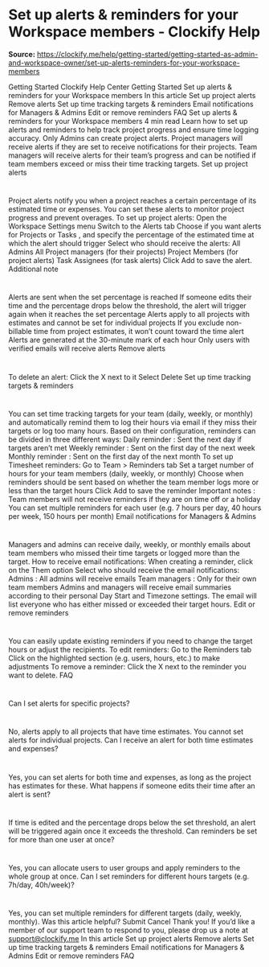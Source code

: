 # Set up alerts & reminders for your Workspace members - Clockify Help

**Source:** https://clockify.me/help/getting-started/getting-started-as-admin-and-workspace-owner/set-up-alerts-reminders-for-your-workspace-members

Getting Started
Clockify Help Center
Getting Started
Set up alerts & reminders for your Workspace members
In this article
Set up project alerts
Remove alerts
Set up time tracking targets & reminders
Email notifications for Managers & Admins
Edit or remove reminders
FAQ
Set up alerts & reminders for your Workspace members
4 min read
Learn how to set up alerts and reminders to help track project progress and ensure time logging accuracy.
Only Admins can create project alerts. Project managers will receive alerts if they are set to receive notifications for their projects. Team managers will receive alerts for their team’s progress and can be notified if team members exceed or miss their time tracking targets.
Set up project alerts
#
Project alerts
notify you when a project reaches a certain percentage of its estimated time or expenses. You can set these alerts to monitor project progress and prevent overages.
To set up project alerts:
Open the
Workspace Settings
menu
Switch to the
Alerts
tab
Choose if you want alerts for
Projects
or
Tasks
, and specify the percentage of the estimated time at which the alert should trigger
Select who should receive the alerts:
All Admins
All Project managers
(for their projects)
Project Members
(for project alerts)
Task Assignees
(for task alerts)
Click
Add
to save the alert.
Additional note
#
Alerts are sent when the set percentage is reached
If someone edits their time and the percentage drops below the threshold, the alert will trigger again when it reaches the set percentage
Alerts apply to all projects with estimates and cannot be set for individual projects
If you exclude
non-billable
time from project estimates, it won’t count toward the time alert
Alerts are generated at the
30-minute mark
of each hour
Only users with
verified emails
will receive alerts
Remove alerts
#
To delete an alert:
Click the
X
next to it
Select
Delete
Set up time tracking targets & reminders
#
You can set time tracking targets for your team (daily, weekly, or monthly) and automatically remind them to log their hours via email if they miss their targets or log too many hours.
Based on their configuration, reminders can be divided in three different ways:
Daily reminder
: Sent the next day if targets aren’t met
Weekly reminder
: Sent on the first day of the next week
Monthly reminder
: Sent on the first day of the next month
To set up Timesheet reminders:
Go to
Team > Reminders
tab
Set a
target number of hours
for your team members (daily, weekly, or monthly)
Choose when reminders should be sent based on whether the team member logs
more
or
less
than the target hours
Click
Add
to save the reminder
Important notes
:
Team members will not receive reminders if they are on
time off
or a
holiday
You can set multiple reminders for each user (e.g. 7 hours per day, 40 hours per week, 150 hours per month)
Email notifications for Managers & Admins
#
Managers and admins can receive daily, weekly, or monthly emails about team members who missed their time targets or logged more than the target.
How to receive email notifications:
When creating a reminder, click on the
Them
option
Select who should receive the email notifications:
Admins
: All admins will receive emails
Team managers
: Only for their own team members
Admins and managers will receive email summaries according to their
personal Day Start
and
Timezone
settings. The email will list everyone who has either
missed
or
exceeded
their target hours.
Edit or remove reminders
#
You can easily update existing reminders if you need to change the target hours or adjust the recipients.
To edit reminders:
Go to the
Reminders
tab
Click on the
highlighted section
(e.g. users, hours, etc.) to make adjustments
To remove a reminder:
Click the
X
next to the reminder you want to delete.
FAQ
#
Can I set alerts for specific projects?
#
No, alerts apply to
all projects
that have time estimates. You cannot set alerts for individual projects.
Can I receive an alert for both time estimates and expenses?
#
Yes, you can set alerts for both time and expenses, as long as the project has estimates for these.
What happens if someone edits their time after an alert is sent?
#
If time is edited and the percentage drops below the set threshold, an alert will be triggered again once it exceeds the threshold.
Can reminders be set for more than one user at once?
#
Yes, you can allocate users to
user groups
and apply reminders to the whole group at once.
Can I set reminders for different hours targets (e.g. 7h/day, 40h/week)?
#
Yes, you can set multiple reminders for different targets (daily, weekly, monthly).
Was this article helpful?
Submit
Cancel
Thank you! If you’d like a member of our support team to respond to you, please drop us a note at support@clockify.me
In this article
Set up project alerts
Remove alerts
Set up time tracking targets & reminders
Email notifications for Managers & Admins
Edit or remove reminders
FAQ